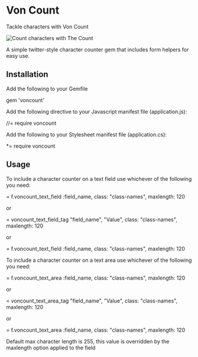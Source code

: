 # Von Count

Tackle characters with Von Count

![Count characters with The Count](http://1.bp.blogspot.com/_zCGbA5Pv0PI/TGj5YnGEDDI/AAAAAAAADD8/ipYKIgc7Jg0/s400/CountVonCount.jpg)

A simple twitter-style character counter gem that includes form helpers for easy use.


## Installation

Add the following to your Gemfile
  
  gem 'voncount'

Add the following directive to your Javascript manifest file (application.js):

  //= require voncount

Add the following to your Stylesheet manifest file (application.cs):

  *= require voncount

## Usage

To include a character counter on a text field use whichever of the following you need:

  = f.voncount_text_field :field_name, class: "class-names", maxlength: 120

or
  
  = voncount_text_field_tag "field_name", "Value", class: "class-names", maxlength: 120

or
  
  = f.voncount_text_field :field_name, class: "class-names", maxlength: 120


To include a character counter on a text area use whichever of the following you need:

  = f.voncount_text_area :field_name, class: "class-names", maxlength: 120

or
  
  = voncount_text_area_tag "field_name", "Value", class: "class-names", maxlength: 120

or
  
  = f.voncount_text_area :field_name, class: "class-names", maxlength: 120


Default max character length is 255, this value is overridden by the maxlength option applied to the field

